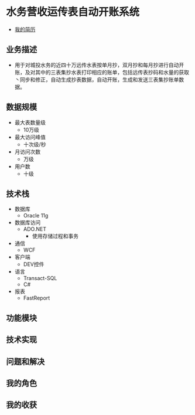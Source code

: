 # 水务营收运传表自动开账系统
+ [我的简历](../README.md)
## 业务描述
+ 用于对城投水务的近四十万远传水表按单月抄，双月抄和每月抄进行自动开账，及对其中的三表集抄水表打印相应的账单，包括远传表抄码和水量的获取丶同步和修正，自动生成抄表数据，自动开账，生成和发送三表集抄账单数据。
## 数据规模
+ 最大表数量级
    + 10万级
+ 最大访问峰值
    + 十次级/秒
+ 月访问次数
    + 万级
+ 用户数
    + 十级
## 技术栈
+ 数据库
    + Oracle 11g
+ 数据库访问
    + ADO.NET
        + 使用存储过程和事务
+ 通信
    + WCF
+ 客户端
    + DEV控件
+ 语言
    + Transact-SQL
    + C#
+ 报表
    + FastReport
## 功能模块
## 技术实现
## 问题和解决
## 我的角色
## 我的收获
 